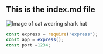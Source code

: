 ## This is the index.md file
![Image of cat wearing shark hat](https://encrypted-tbn0.gstatic.com/images?q=tbn:ANd9GcTeKOOpLy92UjzQxq8NCxgxOQJbj_YVdfHO_g&s)

``` javascript
const express = require("express");
const app = express();
const port =1234;
```
